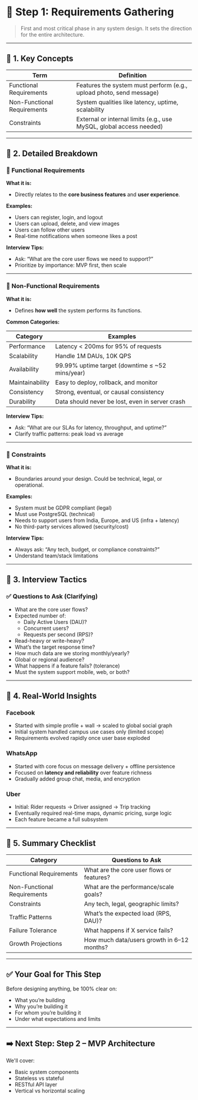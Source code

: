 # 🧩 Step 1: Requirements Gathering

> First and most critical phase in any system design. It sets the direction for the entire architecture.

---

## 🔹 1. Key Concepts

| Term                        | Definition                                                          |
| --------------------------- | ------------------------------------------------------------------- |
| Functional Requirements     | Features the system must perform (e.g., upload photo, send message) |
| Non-Functional Requirements | System qualities like latency, uptime, scalability                  |
| Constraints                 | External or internal limits (e.g., use MySQL, global access needed) |

---

## 🔹 2. Detailed Breakdown

### 📌 Functional Requirements

**What it is:**

- Directly relates to the **core business features** and **user experience**.

**Examples:**

- Users can register, login, and logout
- Users can upload, delete, and view images
- Users can follow other users
- Real-time notifications when someone likes a post

**Interview Tips:**

- Ask: “What are the core user flows we need to support?”
- Prioritize by importance: MVP first, then scale

---

### 📌 Non-Functional Requirements

**What it is:**

- Defines **how well** the system performs its functions.

**Common Categories:**

| Category        | Examples                                        |
| --------------- | ----------------------------------------------- |
| Performance     | Latency < 200ms for 95% of requests             |
| Scalability     | Handle 1M DAUs, 10K QPS                         |
| Availability    | 99.99% uptime target (downtime ≤ ~52 mins/year) |
| Maintainability | Easy to deploy, rollback, and monitor           |
| Consistency     | Strong, eventual, or causal consistency         |
| Durability      | Data should never be lost, even in server crash |

**Interview Tips:**

- Ask: “What are our SLAs for latency, throughput, and uptime?”
- Clarify traffic patterns: peak load vs average

---

### 📌 Constraints

**What it is:**

- Boundaries around your design. Could be technical, legal, or operational.

**Examples:**

- System must be GDPR compliant (legal)
- Must use PostgreSQL (technical)
- Needs to support users from India, Europe, and US (infra + latency)
- No third-party services allowed (security/cost)

**Interview Tips:**

- Always ask: “Any tech, budget, or compliance constraints?”
- Understand team/stack limitations

---

## 🔹 3. Interview Tactics

### ✅ Questions to Ask (Clarifying)

- What are the core user flows?
- Expected number of:
  - Daily Active Users (DAU)?
  - Concurrent users?
  - Requests per second (RPS)?
- Read-heavy or write-heavy?
- What’s the target response time?
- How much data are we storing monthly/yearly?
- Global or regional audience?
- What happens if a feature fails? (tolerance)
- Must the system support mobile, web, or both?

---

## 🔹 4. Real-World Insights

### Facebook

- Started with simple profile + wall → scaled to global social graph
- Initial system handled campus use cases only (limited scope)
- Requirements evolved rapidly once user base exploded

### WhatsApp

- Started with core focus on message delivery + offline persistence
- Focused on **latency and reliability** over feature richness
- Gradually added group chat, media, and encryption

### Uber

- Initial: Rider requests → Driver assigned → Trip tracking
- Eventually required real-time maps, dynamic pricing, surge logic
- Each feature became a full subsystem

---

## 🔹 5. Summary Checklist

| Category                    | Questions to Ask                           |
| --------------------------- | ------------------------------------------ |
| Functional Requirements     | What are the core user flows or features?  |
| Non-Functional Requirements | What are the performance/scale goals?      |
| Constraints                 | Any tech, legal, geographic limits?        |
| Traffic Patterns            | What’s the expected load (RPS, DAU)?       |
| Failure Tolerance           | What happens if X service fails?           |
| Growth Projections          | How much data/users growth in 6–12 months? |

---

## ✅ Your Goal for This Step

Before designing anything, be 100% clear on:

- What you’re building
- Why you’re building it
- For whom you’re building it
- Under what expectations and limits

---

## ➡️ Next Step: Step 2 – MVP Architecture

We'll cover:

- Basic system components
- Stateless vs stateful
- RESTful API layer
- Vertical vs horizontal scaling
